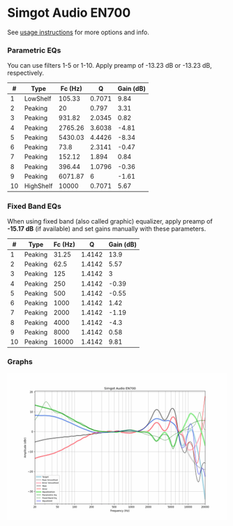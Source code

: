 # Simgot Audio EN700
See [usage instructions](https://github.com/jaakkopasanen/AutoEq#usage) for more options and info.

### Parametric EQs
You can use filters 1-5 or 1-10. Apply preamp of -13.23 dB or -13.23 dB, respectively.

|   # | Type      |   Fc (Hz) |      Q |   Gain (dB) |
|-----|-----------|-----------|--------|-------------|
|   1 | LowShelf  |    105.33 | 0.7071 |        9.84 |
|   2 | Peaking   |     20    | 0.797  |        3.31 |
|   3 | Peaking   |    931.82 | 2.0345 |        0.82 |
|   4 | Peaking   |   2765.26 | 3.6038 |       -4.81 |
|   5 | Peaking   |   5430.03 | 4.4426 |       -8.34 |
|   6 | Peaking   |     73.8  | 2.3141 |       -0.47 |
|   7 | Peaking   |    152.12 | 1.894  |        0.84 |
|   8 | Peaking   |    396.44 | 1.0796 |       -0.36 |
|   9 | Peaking   |   6071.87 | 6      |       -1.61 |
|  10 | HighShelf |  10000    | 0.7071 |        5.67 |

### Fixed Band EQs
When using fixed band (also called graphic) equalizer, apply preamp of **-15.17 dB** (if available) and set gains manually with these parameters.

|   # | Type    |   Fc (Hz) |      Q |   Gain (dB) |
|-----|---------|-----------|--------|-------------|
|   1 | Peaking |     31.25 | 1.4142 |       13.9  |
|   2 | Peaking |     62.5  | 1.4142 |        5.57 |
|   3 | Peaking |    125    | 1.4142 |        3    |
|   4 | Peaking |    250    | 1.4142 |       -0.39 |
|   5 | Peaking |    500    | 1.4142 |       -0.55 |
|   6 | Peaking |   1000    | 1.4142 |        1.42 |
|   7 | Peaking |   2000    | 1.4142 |       -1.19 |
|   8 | Peaking |   4000    | 1.4142 |       -4.3  |
|   9 | Peaking |   8000    | 1.4142 |        0.58 |
|  10 | Peaking |  16000    | 1.4142 |        9.81 |

### Graphs
![](./Simgot%20Audio%20EN700.png)
